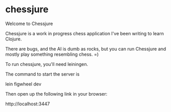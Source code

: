 # chessjure

Welcome to Chessjure

Chessjure is a work in progress chess application I've been writing to learn Clojure. 

There are bugs, and the AI is dumb as rocks, but you can run Chessjure and mostly play something resembling chess. =)

To run chessjure, you'll need leiningen. 

The command to start the server is

lein figwheel dev

Then open up the following link in your browser:

http://localhost:3447

